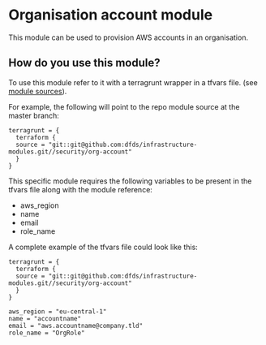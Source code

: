 # Organisation account module 
This module can be used to provision AWS accounts in an organisation.

## How do you use this module?

To use this module refer to it with a terragrunt wrapper in a tfvars file. (see [module
sources](https://github.com/gruntwork-io/terragrunt)).

For example, the following will point to the repo module source at the master branch:

```hcl
terragrunt = {
  terraform {
  source = "git::git@github.com:dfds/infrastructure-modules.git//security/org-account"
  }
}
```

This specific module requires the following variables to be present in the tfvars file along with the module reference:
* aws_region
* name
* email
* role_name

A complete example of the tfvars file could look like this:

```hcl
terragrunt = {
  terraform {
  source = "git::git@github.com:dfds/infrastructure-modules.git//security/org-account"
  }
}

aws_region = "eu-central-1"
name = "accountname"
email = "aws.accountname@company.tld"
role_name = "OrgRole"
```
